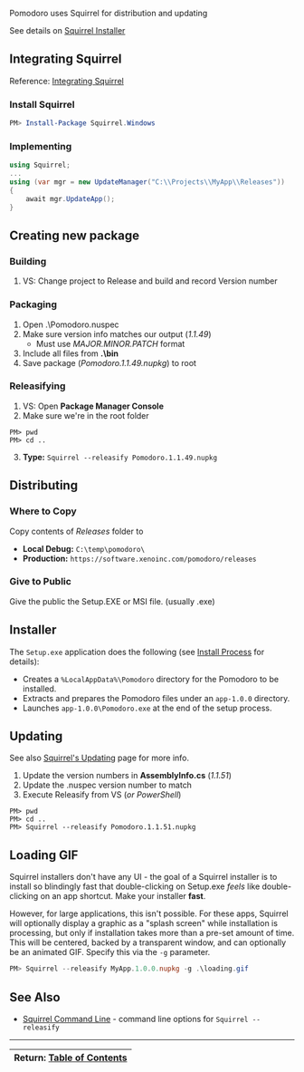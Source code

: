 Pomodoro uses Squirrel for distribution and updating

See details on [Squirrel Installer](https://github.com/Squirrel/Squirrel.Windows/blob/master/docs/getting-started/0-overview.md
)

## Integrating Squirrel
Reference: [Integrating Squirrel](https://github.com/Squirrel/Squirrel.Windows/blob/master/docs/getting-started/1-integrating.md)

### Install Squirrel

```powershell
PM> Install-Package Squirrel.Windows
```

### Implementing

```cs
using Squirrel;
...
using (var mgr = new UpdateManager("C:\\Projects\\MyApp\\Releases"))
{
    await mgr.UpdateApp();
}
```


## Creating new package

### Building
1. VS: Change project to Release and build and record Version number

### Packaging

1. Open .\Pomodoro.nuspec
2. Make sure version info matches our output (_1.1.49_)
    * Must use _MAJOR.MINOR.PATCH_ format
3. Include all files from **.\bin**
4. Save package (_Pomodoro.1.1.49.nupkg_) to root

### Releasifying
1. VS: Open **Package Manager Console**
2. Make sure we're in the root folder
```
PM> pwd
PM> cd ..
```
3. **Type:** ```Squirrel --releasify Pomodoro.1.1.49.nupkg```

## Distributing

### Where to Copy
Copy contents of _Releases_ folder to

* **Local Debug:** ```C:\temp\pomodoro\```
* **Production:** ```https://software.xenoinc.com/pomodoro/releases```

### Give to Public
Give the public the Setup.EXE or MSI file. (usually .exe)

## Installer
The ```Setup.exe``` application does the following (see [Install Process](https://github.com/Squirrel/Squirrel.Windows/blob/master/docs/using/install-process.md) for details):

* Creates a ```%LocalAppData%\Pomodoro``` directory for the Pomodoro to be installed.
* Extracts and prepares the Pomodoro files under an ```app-1.0.0``` directory.
* Launches ```app-1.0.0\Pomodoro.exe``` at the end of the setup process.

## Updating
See also [Squirrel's Updating](https://github.com/Squirrel/Squirrel.Windows/blob/master/docs/using/install-process.md) page for more info.

1. Update the version numbers in **AssemblyInfo.cs** (_1.1.51_)
2. Update the .nuspec version number to match
3. Execute Releasify from VS (_or PowerShell_)
```
PM> pwd
PM> cd ..
PM> Squirrel --releasify Pomodoro.1.1.51.nupkg
```

## Loading GIF
Squirrel installers don't have any UI - the goal of a Squirrel installer is to install so blindingly fast that double-clicking on Setup.exe *feels* like double-clicking on an app shortcut. Make your installer **fast**.

However, for large applications, this isn't possible. For these apps, Squirrel will optionally display a graphic as a "splash screen" while installation is processing, but only if installation takes more than a pre-set amount of time. This will be centered, backed by a transparent window, and can optionally be an animated GIF. Specify this via the `-g` parameter.

```powershell
PM> Squirrel --releasify MyApp.1.0.0.nupkg -g .\loading.gif
```

## See Also
* [Squirrel Command Line](squirrel-command-line.md) - command line options for `Squirrel --releasify`


---
| Return: [Table of Contents](../readme.md) |
|----|
